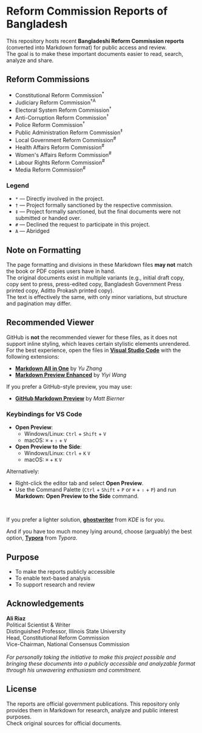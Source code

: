 # Reform Commission Reports of Bangladesh

This repository hosts recent **Bangladeshi Reform Commission reports** (converted into Markdown format) for public access and review.  
The goal is to make these important documents easier to read, search, analyze and share.

## Reform Commissions
- Constitutional Reform Commission<sup>*</sup>
- Judiciary Reform Commission<sup>†</sup><sup>A</sup>
- Electoral System Reform Commission<sup>†</sup>
- Anti-Corruption Reform Commission<sup>†</sup>
- Police Reform Commission<sup>†</sup>
- Public Administration Reform Commission<sup>‡</sup>
- Local Government Reform Commission<sup>#</sup>
- Health Affairs Reform Commission<sup>#</sup>
- Women's Affairs Reform Commission<sup>#</sup>
- Labour Rights Reform Commission<sup>#</sup>
- Media Reform Commission<sup>#</sup>

### Legend
- `*` — Directly involved in the project.  
- `†` — Project formally sanctioned by the respective commission.  
- `‡` — Project formally sanctioned, but the final documents were not submitted or handed over.  
- `#` — Declined the request to participate in this project.
- `A` — Abridged

## Note on Formatting
The page formatting and divisions in these Markdown files **may not** match the book or PDF copies users have in hand.  
The original documents exist in multiple variants (e.g., initial draft copy, copy sent to press, press-edited copy, Bangladesh Government Press printed copy, Aditto Prokash printed copy).  
The text is effectively the same, with only minor variations, but structure and pagination may differ.

## Recommended Viewer
GitHub is **not** the recommended viewer for these files, as it does not support inline styling, which leaves certain stylistic elements unrendered.  
For the best experience, open the files in **[Visual Studio Code](https://code.visualstudio.com/)** with the following extensions:  
- **[Markdown All in One](https://marketplace.visualstudio.com/items?itemName=yzhang.markdown-all-in-one)** by *Yu Zhang*  
- **[Markdown Preview Enhanced](https://marketplace.visualstudio.com/items?itemName=shd101wyy.markdown-preview-enhanced)** by *Yiyi Wang*  

If you prefer a GitHub-style preview, you may use:  
- **[GitHub Markdown Preview](https://marketplace.visualstudio.com/items?itemName=bierner.github-markdown-preview)** by *Matt Bierner*  

### Keybindings for VS Code
- **Open Preview**:   
  - Windows/Linux: `Ctrl` + `Shift` + `V`  
  - macOS: `⌘` + `⇧` + `V` 
- **Open Preview to the Side**:  
  - Windows/Linux: `Ctrl` + `K` `V`
  - macOS: `⌘` + `K` `V`    

Alternatively:  
- Right-click the editor tab and select **Open Preview**.  
- Use the Command Palette (`Ctrl` + `Shift` + `P` or `⌘` + `⇧` + `P`) and run **Markdown: Open Preview to the Side** command. 
<br>

If you prefer a lighter solution, **[ghostwriter](https://ghostwriter.kde.org/)** from *KDE* is for you.

And if you have too much money lying around, choose (arguably) the best option, **[Typora](https://typora.io/)** from *Typora*. 

## Purpose
- To make the reports publicly accessible
- To enable text-based analysis
- To support research and review

## Acknowledgements

**Ali Riaz**<br>Political Scientist & Writer<br>Distinguished Professor, Illinois State University<br>Head, Constitutional Reform Commission<br>Vice-Chairman, National Consensus Commission<br><br>*For personally taking the initiative to make this project possible and bringing these documents into a publicly accessible and analyzable format through his unwavering enthusiasm and commitment.*

## License
The reports are official government publications. This repository only provides them in Markdown for research, analyze and public interest purposes.  
Check original sources for official documents.
